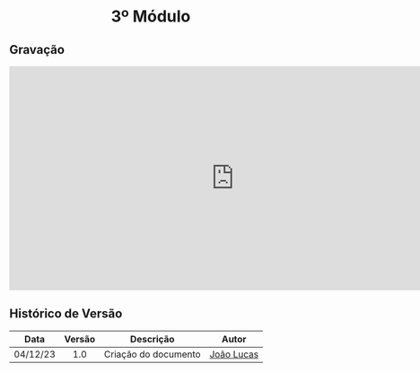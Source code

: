 <center>

# <a>3º Módulo</a>
</center>

## <a>Gravação</a>

<center>
<iframe width="800" height="400" src="https://www.youtube-nocookie.com/embed/" frameborder="0" allow="accelerometer; autoplay; clipboard-write; encrypted-media; gyroscope; picture-in-picture" allowfullscreen></iframe>
</center>

## <a>Histórico de Versão</a>
<center>

|   Data   | Versão |      Descrição       |                   Autor                    |
| :------: | :----: | :------------------: | :----------------------------------------: |
| 04/12/23 |  1.0   | Criação do documento | [João Lucas](https://github.com/HacKairos) |

</center>